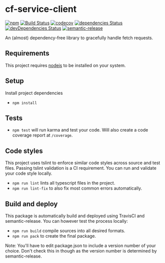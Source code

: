 # cf-service-client

[![npm](https://img.shields.io/npm/v/@crazy-factory/ts-service-client.svg)](http://www.npmjs.com/package/@crazy-factory/ts-service-client)
[![Build Status](https://travis-ci.org/crazyfactory/ts-http-client.svg?branch=master)](https://travis-ci.org/crazyfactory/ts-http-client)
[![codecov](https://codecov.io/gh/crazyfactory/ts-http-client/branch/master/graph/badge.svg)](https://codecov.io/gh/crazyfactory/ts-http-client)
[![dependencies Status](https://david-dm.org/crazyfactory/ts-http-client/status.svg)](https://david-dm.org/crazyfactory/ts-http-client)
[![devDependencies Status](https://david-dm.org/crazyfactory/ts-http-client/dev-status.svg)](https://david-dm.org/crazyfactory/ts-http-client?type=dev)
[![semantic-release](https://img.shields.io/badge/%20%20%F0%9F%93%A6%F0%9F%9A%80-semantic--release-e10079.svg)](https://github.com/semantic-release/semantic-release)

An (almost) dependency-free library to gracefully handle fetch requests.

## Requirements

This project requires [nodejs](https://nodejs.org/en/download/) to be installed on your system.

## Setup

Install project dependencies
- `npm install`

## Tests

- `npm test` will run karma and test your code. Will also create a code coverage report at `/coverage`.

## Code styles

This project uses tslint to enforce similar code styles across source and test files. Passing tslint validation is a CI requirement. You can run and validate your code style locally.

- `npm run lint` lints all typescript files in the project.
- `npm run lint-fix` to also fix most common errors automatically.

## Build and deploy

This package is automatically build and deployed using TravisCI and semantic-release. You can however test the process locally:

- `npm run build` compile sources into all desired formats.
- `npm run pack` to create the final package.

Note: You'll have to edit package.json to include a version number of your choice. Don't check this in though as the version number is determined by semantic-release.
